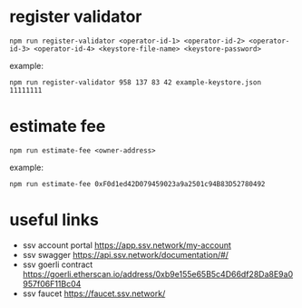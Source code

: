 # register validator

```
npm run register-validator <operator-id-1> <operator-id-2> <operator-id-3> <operator-id-4> <keystore-file-name> <keystore-password>

```

example:
```
npm run register-validator 958 137 83 42 example-keystore.json 11111111
```

# estimate fee
```
npm run estimate-fee <owner-address>
```

example:
```
npm run estimate-fee 0xF0d1ed42D079459023a9a2501c94B83D52780492
```

# useful links

- ssv account portal https://app.ssv.network/my-account
- ssv swagger https://api.ssv.network/documentation/#/
- ssv goerli contract https://goerli.etherscan.io/address/0xb9e155e65B5c4D66df28Da8E9a0957f06F11Bc04
- ssv faucet https://faucet.ssv.network/
